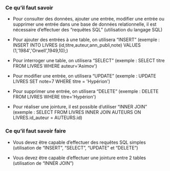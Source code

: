 ### Ce qu’il faut savoir

- Pour consulter des données, ajouter une entrée, modifier une entrée ou supprimer
  une entrée dans une base de données relationnelle, il est nécessaire d’effectuer des “requêtes SQL” (utilisation du langage SQL)

- Pour ajouter des entrées à une table, on utilisera “INSERT” (exemple : INSERT INTO LIVRES
  (id,titre,auteur,ann_publi,note) VALUES (1,'1984','Orwell',1949,10);)

- Pour interroger une table, on utilisera “SELECT” (exemple : SELECT titre FROM
  LIVRES WHERE auteur='Asimov')

- Pour modifier une entrée, on utilisera “UPDATE” (exemple : UPDATE LIVRES SET
  note=7 WHERE titre = 'Hypérion')

- Pour supprimer une entrée, on utilisera “DELETE” (exemple : DELETE FROM
  LIVRES WHERE titre='Hypérion')

- Pour réaliser une jointure, il est possible d’utiliser “INNER JOIN” (exemple : SELECT FROM LIVRES INNER JOIN AUTEURS ON LIVRES.id_auteur = AUTEURS.id)

### Ce qu’il faut savoir faire

- Vous devez être capable d’effectuer des requêtes SQL simples (utilisation de
  “INSERT”, “SELECT”, “UPDATE” et “DELETE”)

- Vous devez être capable d’effectuer une jointure entre 2 tables (utilisation de “INNER JOIN”)

